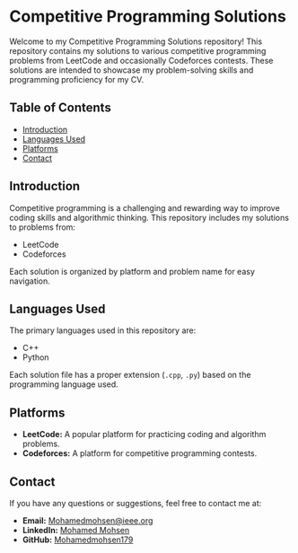 # Competitive Programming Solutions

Welcome to my Competitive Programming Solutions repository! This repository contains my solutions to various competitive programming problems from LeetCode and occasionally Codeforces contests. These solutions are intended to showcase my problem-solving skills and programming proficiency for my CV.

## Table of Contents

- [Introduction](#introduction)
- [Languages Used](#languages-used)
- [Platforms](#platforms)
- [Contact](#contact)

## Introduction

Competitive programming is a challenging and rewarding way to improve coding skills and algorithmic thinking. This repository includes my solutions to problems from:
- LeetCode
- Codeforces

Each solution is organized by platform and problem name for easy navigation.

## Languages Used

The primary languages used in this repository are:
- C++
- Python

Each solution file has a proper extension (`.cpp`, `.py`) based on the programming language used.

## Platforms

- **LeetCode:** A popular platform for practicing coding and algorithm problems.
- **Codeforces:** A platform for competitive programming contests.

## Contact

If you have any questions or suggestions, feel free to contact me at:

- **Email:** [Mohamedmohsen@ieee.org](mailto:Mohamedmohsen@ieee.org)
- **LinkedIn:** [Mohamed Mohsen](https://www.linkedin.com/in/mohamed-mohsen-136bbb293/)
- **GitHub:** [Mohamedmohsen179](https://github.com/Mohamedmohsen179/)





















